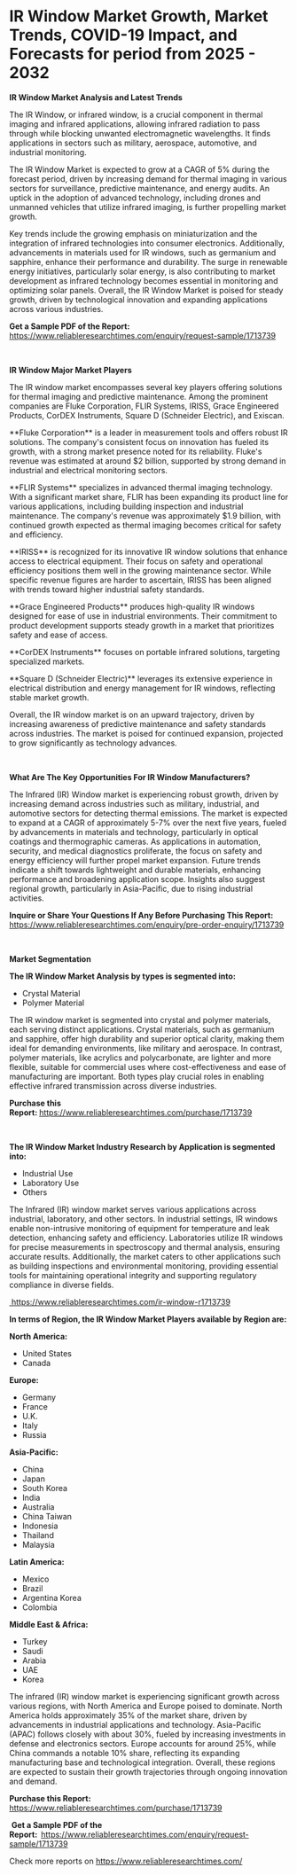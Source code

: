 <p><h1>IR Window Market Growth, Market Trends, COVID-19 Impact, and Forecasts for period from 2025 - 2032</h1></p><p><strong>IR Window Market Analysis and Latest Trends</strong></p>
<p><p>The IR Window, or infrared window, is a crucial component in thermal imaging and infrared applications, allowing infrared radiation to pass through while blocking unwanted electromagnetic wavelengths. It finds applications in sectors such as military, aerospace, automotive, and industrial monitoring. </p><p>The IR Window Market is expected to grow at a CAGR of 5% during the forecast period, driven by increasing demand for thermal imaging in various sectors for surveillance, predictive maintenance, and energy audits. An uptick in the adoption of advanced technology, including drones and unmanned vehicles that utilize infrared imaging, is further propelling market growth. </p><p>Key trends include the growing emphasis on miniaturization and the integration of infrared technologies into consumer electronics. Additionally, advancements in materials used for IR windows, such as germanium and sapphire, enhance their performance and durability. The surge in renewable energy initiatives, particularly solar energy, is also contributing to market development as infrared technology becomes essential in monitoring and optimizing solar panels. Overall, the IR Window Market is poised for steady growth, driven by technological innovation and expanding applications across various industries.</p></p>
<p><strong>Get a Sample PDF of the Report:&nbsp;</strong> <a href="https://www.reliableresearchtimes.com/enquiry/request-sample/1713739?utm_campaign=3386&utm_medium=2&utm_source=Github&utm_content=ia&utm_term=28032025&utm_id=ir-window">https://www.reliableresearchtimes.com/enquiry/request-sample/1713739</a></p>
<p>&nbsp;</p>
<p><strong>IR Window Major Market Players</strong></p>
<p><p>The IR window market encompasses several key players offering solutions for thermal imaging and predictive maintenance. Among the prominent companies are Fluke Corporation, FLIR Systems, IRISS, Grace Engineered Products, CorDEX Instruments, Square D (Schneider Electric), and Exiscan.</p><p>**Fluke Corporation** is a leader in measurement tools and offers robust IR solutions. The company's consistent focus on innovation has fueled its growth, with a strong market presence noted for its reliability. Fluke's revenue was estimated at around $2 billion, supported by strong demand in industrial and electrical monitoring sectors.</p><p>**FLIR Systems** specializes in advanced thermal imaging technology. With a significant market share, FLIR has been expanding its product line for various applications, including building inspection and industrial maintenance. The company's revenue was approximately $1.9 billion, with continued growth expected as thermal imaging becomes critical for safety and efficiency.</p><p>**IRISS** is recognized for its innovative IR window solutions that enhance access to electrical equipment. Their focus on safety and operational efficiency positions them well in the growing maintenance sector. While specific revenue figures are harder to ascertain, IRISS has been aligned with trends toward higher industrial safety standards.</p><p>**Grace Engineered Products** produces high-quality IR windows designed for ease of use in industrial environments. Their commitment to product development supports steady growth in a market that prioritizes safety and ease of access. </p><p>**CorDEX Instruments** focuses on portable infrared solutions, targeting specialized markets. </p><p>**Square D (Schneider Electric)** leverages its extensive experience in electrical distribution and energy management for IR windows, reflecting stable market growth.</p><p>Overall, the IR window market is on an upward trajectory, driven by increasing awareness of predictive maintenance and safety standards across industries. The market is poised for continued expansion, projected to grow significantly as technology advances.</p></p>
<p>&nbsp;</p>
<p><strong>What Are The Key Opportunities For IR Window Manufacturers?</strong></p>
<p><p>The Infrared (IR) Window market is experiencing robust growth, driven by increasing demand across industries such as military, industrial, and automotive sectors for detecting thermal emissions. The market is expected to expand at a CAGR of approximately 5-7% over the next five years, fueled by advancements in materials and technology, particularly in optical coatings and thermographic cameras. As applications in automation, security, and medical diagnostics proliferate, the focus on safety and energy efficiency will further propel market expansion. Future trends indicate a shift towards lightweight and durable materials, enhancing performance and broadening application scope. Insights also suggest regional growth, particularly in Asia-Pacific, due to rising industrial activities.</p></p>
<p><strong>Inquire or Share Your Questions If Any Before Purchasing This Report:</strong> <a href="https://www.reliableresearchtimes.com/enquiry/pre-order-enquiry/1713739?utm_campaign=3386&utm_medium=2&utm_source=Github&utm_content=ia&utm_term=28032025&utm_id=ir-window">https://www.reliableresearchtimes.com/enquiry/pre-order-enquiry/1713739</a></p>
<p>&nbsp;</p>
<p><strong>Market Segmentation</strong></p>
<p><strong>The IR Window Market Analysis by types is segmented into:</strong></p>
<p><ul><li>Crystal Material</li><li>Polymer Material</li></ul></p>
<p><p>The IR window market is segmented into crystal and polymer materials, each serving distinct applications. Crystal materials, such as germanium and sapphire, offer high durability and superior optical clarity, making them ideal for demanding environments, like military and aerospace. In contrast, polymer materials, like acrylics and polycarbonate, are lighter and more flexible, suitable for commercial uses where cost-effectiveness and ease of manufacturing are important. Both types play crucial roles in enabling effective infrared transmission across diverse industries.</p></p>
<p><strong>Purchase this Report:&nbsp;</strong><a href="https://www.reliableresearchtimes.com/purchase/1713739?utm_campaign=3386&utm_medium=2&utm_source=Github&utm_content=ia&utm_term=28032025&utm_id=ir-window">https://www.reliableresearchtimes.com/purchase/1713739</a></p>
<p>&nbsp;</p>
<p><strong>The IR Window Market Industry Research by Application is segmented into:</strong></p>
<p><ul><li>Industrial Use</li><li>Laboratory Use</li><li>Others</li></ul></p>
<p><p>The Infrared (IR) window market serves various applications across industrial, laboratory, and other sectors. In industrial settings, IR windows enable non-intrusive monitoring of equipment for temperature and leak detection, enhancing safety and efficiency. Laboratories utilize IR windows for precise measurements in spectroscopy and thermal analysis, ensuring accurate results. Additionally, the market caters to other applications such as building inspections and environmental monitoring, providing essential tools for maintaining operational integrity and supporting regulatory compliance in diverse fields.</p></p>
<p><a href="https://www.reliableresearchtimes.com/ir-window-r1713739?utm_campaign=3386&utm_medium=2&utm_source=Github&utm_content=ia&utm_term=28032025&utm_id=ir-window">&nbsp;https://www.reliableresearchtimes.com/ir-window-r1713739</a></p>
<p><strong>In terms of Region, the IR Window Market Players available by Region are:</strong></p>
<p>
    <p> <strong> North America: </strong>
        <ul>
            <li>United States</li>
            <li>Canada</li>
        </ul>
        </p> 
    <p> <strong> Europe: </strong>
        <ul>
            <li>Germany</li>
            <li>France</li>
            <li>U.K.</li>
            <li>Italy</li>
            <li>Russia</li>
        </ul>
        </p> 
    <p> <strong> Asia-Pacific: </strong>
        <ul>
            <li>China</li>
            <li>Japan</li>
            <li>South Korea</li>
            <li>India</li>
            <li>Australia</li>
            <li>China Taiwan</li>
            <li>Indonesia</li>
            <li>Thailand</li>
            <li>Malaysia</li>
        </ul>
        </p> 
    <p> <strong> Latin America: </strong>
        <ul>
            <li>Mexico</li>
            <li>Brazil</li>
            <li>Argentina Korea</li>
            <li>Colombia</li>
        </ul>
        </p> 
    <p> <strong> Middle East & Africa: </strong>
        <ul>
            <li>Turkey</li>
            <li>Saudi</li>
            <li>Arabia</li>
            <li>UAE</li>
            <li>Korea</li>
        </ul>
    </p>
    </p>
<p><p>The infrared (IR) window market is experiencing significant growth across various regions, with North America and Europe poised to dominate. North America holds approximately 35% of the market share, driven by advancements in industrial applications and technology. Asia-Pacific (APAC) follows closely with about 30%, fueled by increasing investments in defense and electronics sectors. Europe accounts for around 25%, while China commands a notable 10% share, reflecting its expanding manufacturing base and technological integration. Overall, these regions are expected to sustain their growth trajectories through ongoing innovation and demand.</p></p>
<p><strong>Purchase this Report: </strong><a href="https://www.reliableresearchtimes.com/purchase/1713739?utm_campaign=3386&utm_medium=2&utm_source=Github&utm_content=ia&utm_term=28032025&utm_id=ir-window">https://www.reliableresearchtimes.com/purchase/1713739</a></p>
<p>&nbsp;<strong>Get a Sample PDF of the Report:&nbsp;&nbsp;</strong><a href="https://www.reliableresearchtimes.com/enquiry/request-sample/1713739?utm_campaign=3386&utm_medium=2&utm_source=Github&utm_content=ia&utm_term=28032025&utm_id=ir-window">https://www.reliableresearchtimes.com/enquiry/request-sample/1713739</a></p>
<p><strong></strong></p>
<p>Check more reports on <a href="https://www.reliableresearchtimes.com/?utm_campaign=3386&utm_medium=2&utm_source=Github&utm_content=ia&utm_term=28032025&utm_id=ir-window">https://www.reliableresearchtimes.com/</a></p>